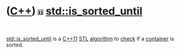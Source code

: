 
 

 

 

 

 

([C++](Cpp.md)) ![C++11](PicCpp11.png) [std::is\_sorted\_until](CppStdIs_sorted_until.md)
========================================================================================

 

[std::is\_sorted\_until](CppStdIs_sorted_until.md) is a [C++11](Cpp11.md)
[STL](CppStl.md) [algorithm](CppAlgorithm.md) to [check](CppCheck.md)
if a [container](CppContainer.md) is sorted.

 

 

 

 

 

 

